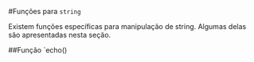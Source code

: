 #Funções para `string`

Existem funções específicas para manipulação de string. Algumas delas são apresentadas nesta seção.

##Função `echo()